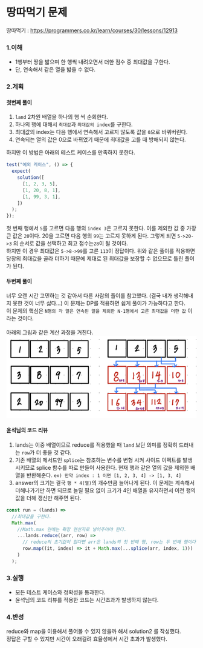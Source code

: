 # 땅따먹기 문제

땅따먹기 : https://programmers.co.kr/learn/courses/30/lessons/12913

### 1.이해

- 1행부터 땅을 밟으며 한 행씩 내려오면서 더한 점수 중 최대값을 구한다.
- 단, 연속해서 같은 열을 밟을 수 없다.

### 2.계획

#### 첫번째 풀이

1. `land` 2차원 배열을 하나의 행 씩 순회한다.
2. 하나의 행에 대해서 `최대값`과 `최대값의 index`를 구한다.
3. 최대값의 index는 다음 행에서 연속해서 고르지 않도록 값을 `0`으로 바꿔버린다.
4. 연속되는 열의 값은 0으로 바뀌었기 때문에 최대값을 고를 때 방해되지 않는다.

하지만 이 방법은 아래의 테스트 케이스를 만족하지 못한다.<br>

```javascript
test("예외 케이스", () => {
  expect(
    solution([
      [1, 2, 3, 5],
      [1, 20, 8, 1],
      [1, 99, 3, 1],
    ])
  );
});
```

첫 번째 행에서 `5`를 고르면 다음 행의 `index 3`은 고르지 못한다. 이를 제외한 값 중 가장 큰 값은 `20`이다. 20을 고르면 다음 행의 `99`는 고르지 못하게 된다. 그렇게 되면 `5->20->3` 의 순서로 값을 선택하고 최고 점수는`28`이 될 것이다.<br>
하지만 이 경우 최대값은 `5->8->99`를 고른 `113`이 정답이다. 위와 같은 풀이를 적용하면 당장의 최대값을 골라 더하기 때문에 제대로 된 최대값을 보장할 수 없으므로 틀린 풀이가 된다.

#### 두번째 풀이

너무 오랜 시간 고민하는 것 같아서 다른 사람의 풀이를 참고했다. (결국 내가 생각해내지 못한 것이 너무 싫다...) 이 문제는 DP를 적용하면 쉽게 풀이가 가능하다고 한다.<br>
이 문제의 핵심은 `N행의 각 열은 연속된 열을 제외한 N-1행에서 고른 최대값을 더한 값` 이라는 것이다.<br><br>
아래의 그림과 같은 계산 과정을 거친다.
![땅따먹기 그림 설명](./images/땅따먹기.jpeg)

#### 윤석님의 코드 리뷰

1. lands는 이중 배열이므로 reduce를 적용했을 때 `land` 보단 의미를 정확히 드러내는 `row`가 더 좋을 것 같다.
2. 기존 배열의 메서드인 `splice`는 참조하는 변수를 변형 시켜 사이드 이펙트를 발생시키므로 splice 함수를 따로 만들어 사용한다. 현재 행과 같은 열의 값을 제외한 배열을 반환해준다. `ex) 만약 index : 1 이면 [1, 2, 3, 4] -> [1, 3, 4]`
3. answer의 크기는 결국 `행 * 4(열)`의 개수만큼 늘어나게 된다. 이 문제는 계속해서 더해나가기만 하면 되므로 늘릴 필요 없이 크기가 4인 배열을 유지하면서 이전 행의 값을 더해 갱신만 해주면 된다.

```javascript
const run = (lands) =>
  //최대값을 구한다.
  Math.max(
    //Math.max 안에는 확장 연산자로 넣어주어야 한다.
    ...lands.reduce((arr, row) =>
      // reduce의 초기값이 없다면 arr은 lands의 첫 번째 행, row는 두 번째 행이다.
      row.map((it, index) => it + Math.max(...splice(arr, index, 1)))
    )
  );
```

### 3.실행

- 모든 테스트 케이스와 정확성을 통과한다.
- 윤석님의 코드 리뷰를 적용한 코드는 시간초과가 발생하지 않는다.

### 4.반성

reduce와 map을 이용해서 풀어볼 수 있지 않을까 해서 solution2 를 작성했다.<br>
정답은 구할 수 있지만 시간이 오래걸려 효율성에서 시간 초과가 발생했다.
